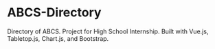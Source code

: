 # ABCS-Directory
Directory of ABCS. Project for High School Internship. Built with Vue.js, Tabletop.js, Chart.js, and Bootstrap.
